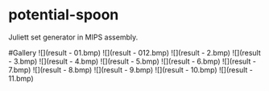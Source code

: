 # potential-spoon
Juliett set generator in MIPS assembly.

#Gallery
![](result - 01.bmp)
![](result - 012.bmp)
![](result - 2.bmp)
![](result - 3.bmp)
![](result - 4.bmp)
![](result - 5.bmp)
![](result - 6.bmp)
![](result - 7.bmp)
![](result - 8.bmp)
![](result - 9.bmp)
![](result - 10.bmp)
![](result - 11.bmp)
